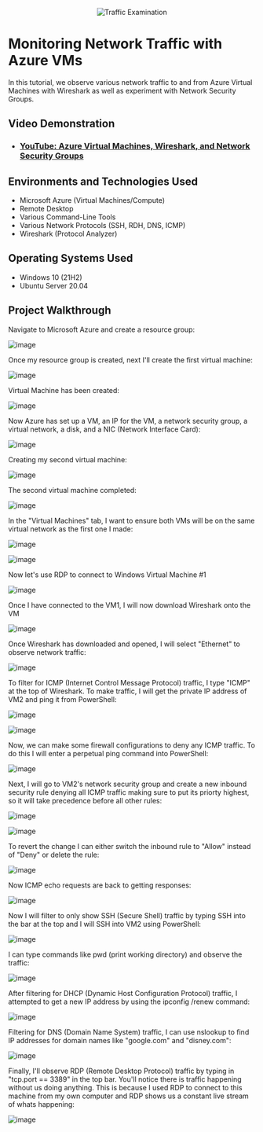 <p align="center">
<img src="https://i.imgur.com/Ua7udoS.png" alt="Traffic Examination"/>
</p>

<h1>Monitoring Network Traffic with Azure VMs</h1>
In this tutorial, we observe various network traffic to and from Azure Virtual Machines with Wireshark as well as experiment with Network Security Groups. <br />

<h2>Video Demonstration</h2>

- ### [YouTube: Azure Virtual Machines, Wireshark, and Network Security Groups](https://www.youtube.com)

<h2>Environments and Technologies Used</h2>

- Microsoft Azure (Virtual Machines/Compute)
- Remote Desktop
- Various Command-Line Tools
- Various Network Protocols (SSH, RDH, DNS, ICMP)
- Wireshark (Protocol Analyzer)

<h2>Operating Systems Used </h2>

- Windows 10 (21H2)
- Ubuntu Server 20.04

<h2>Project Walkthrough</h2>

<p>
  
Navigate to Microsoft Azure and create a resource group: 

![image](https://github.com/user-attachments/assets/7675e6e3-e373-4a6d-8732-7eba2ab59974)

Once my resource group is created, next I'll create the first virtual machine:
  
![image](https://github.com/user-attachments/assets/5d7b59d0-71fc-4ffc-9462-5317ba919b83)

Virtual Machine has been created:
  
![image](https://github.com/user-attachments/assets/93b692f0-f76d-4f22-95d2-67b9488b0280)

Now Azure has set up a VM, an IP for the VM, a network security group, a virtual network, a disk, and a NIC (Network Interface Card):

![image](https://github.com/user-attachments/assets/66e5ee39-11a5-4541-911e-61f8ae275112)

Creating my second virtual machine:

![image](https://github.com/user-attachments/assets/3894afec-5841-4ba8-8a76-c30868811ec8)

The second virtual machine completed:

![image](https://github.com/user-attachments/assets/9ba69bea-10d6-4add-bdb1-a527140aa38e)

In the "Virtual Machines" tab, I want to ensure both VMs will be on the same virtual network as the first one I made:

![image](https://github.com/user-attachments/assets/4eef2d99-9ad8-4dfe-893e-420e66dcb56a)

![image](https://github.com/user-attachments/assets/4a095a12-b9c5-46b3-8865-6694004fe6a9)

Now let's use RDP to connect to Windows Virtual Machine #1

![image](https://github.com/user-attachments/assets/5cd5841e-d815-4d7d-86e9-13b007e97844)

Once I have connected to the VM1, I will now download Wireshark onto the VM

![image](https://github.com/user-attachments/assets/51fb1b09-7caf-4f9a-ab40-9689345193d0)

Once Wireshark has downloaded and opened, I will select "Ethernet" to observe network traffic:

![image](https://github.com/user-attachments/assets/d7276878-5810-4fb9-b969-8946bf97b240)

To filter for ICMP (Internet Control Message Protocol) traffic, I type "ICMP" at the top of Wireshark. To make traffic, I will get the private IP address of VM2 and ping it from PowerShell:

![image](https://github.com/user-attachments/assets/c6677972-3982-4d24-9c01-28c174884bc6)

![image](https://github.com/user-attachments/assets/c2ea76fb-f8a0-4254-ad06-7221af0036a4)

Now, we can make some firewall configurations to deny any ICMP traffic. To do this I will enter a perpetual ping command into PowerShell:

![image](https://github.com/user-attachments/assets/2cad2db6-97a1-437d-ad14-1d263021aaed)

Next, I will go to VM2's network security group and create a new inbound security rule denying all ICMP traffic making sure to put its priorty highest, so it will take precedence before all other rules:

![image](https://github.com/user-attachments/assets/38972ac3-6df0-4a4e-b7f1-9b9ce2ea3046)

![image](https://github.com/user-attachments/assets/ccc96f6a-f912-4078-a1b5-d40129c38816)

To revert the change I can either switch the inbound rule to "Allow" instead of "Deny" or delete the rule:

![image](https://github.com/user-attachments/assets/8fa4793d-21b6-4bca-a01f-fe357c1958f1)

Now ICMP echo requests are back to getting responses:

![image](https://github.com/user-attachments/assets/da41053b-3b21-4855-b426-efb0e541d91a)

Now I will filter to only show SSH (Secure Shell) traffic by typing SSH into the bar at the top and I will SSH into VM2 using PowerShell:

![image](https://github.com/user-attachments/assets/4e4fd25e-61b4-419d-bd64-e4275e44da65)

I can type commands like pwd (print working directory) and observe the traffic:

![image](https://github.com/user-attachments/assets/45a399fd-e67d-4235-b29a-217268e247c5)

After filtering for DHCP (Dynamic Host Configuration Protocol) traffic, I attempted to get a new IP address by using the ipconfig /renew command:

![image](https://github.com/user-attachments/assets/2281878d-aac8-41c4-9fc7-5206fc809d85)

Filtering for DNS (Domain Name System) traffic, I can use nslookup to find IP addresses for domain names like "google.com" and "disney.com":

![image](https://github.com/user-attachments/assets/7292e479-792b-4220-9a3c-4c562e56533f)

Finally, I'll observe RDP (Remote Desktop Protocol) traffic by typing in "tcp.port == 3389" in the top bar. You'll notice there is traffic happening without us doing anything. This is because I used RDP to connect to this machine from my own computer and RDP shows us a constant live stream of whats happening:

![image](https://github.com/user-attachments/assets/7d0aadb8-7486-4587-914c-277975cbf559)

